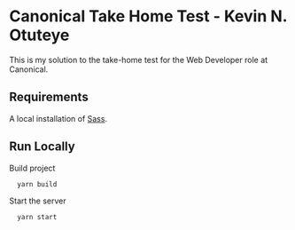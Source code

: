 
# Canonical Take Home Test - Kevin N. Otuteye

This is my solution to the take-home test for the Web Developer role at Canonical.

## Requirements
A local installation of [Sass](https://sass-lang.com/).
## Run Locally

Build project

```bash
  yarn build
```

Start the server

```bash
  yarn start
```

